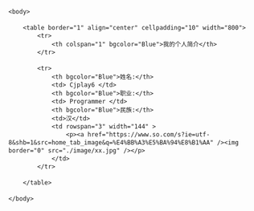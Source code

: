 <html>
	<head>
		<meta charset="utf-8">
		<title>简历</title>
	</head>
 
    <body>

	    <table border="1" align="center" cellpadding="10" width="800">
		    <tr>
		    	<th colspan="1" bgcolor="Blue">我的个人简介</th>
	    	</tr>
 
	    	<tr>
			    <th bgcolor="Blue">姓名:</th>
			    <td> Cjplay6 </td>
			    <th bgcolor="Blue">职业:</th>
			    <td> Programmer </td>
			    <th bgcolor="Blue">民族:</th>
		    	<td>汉</td>
			    <td rowspan="3" width="144" >
                    <p><a href="https://www.so.com/s?ie=utf-8&shb=1&src=home_tab_image&q=%E4%BB%A3%E5%BA%94%E8%B1%AA" /><img border="0" src="./image/xx.jpg" /></p>
                </td>
		    </tr>

	    </table>
    
    </body>
 
</html>
